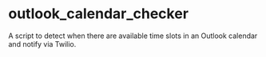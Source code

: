 # outlook_calendar_checker

A script to detect when there are available time slots in an Outlook calendar and notify via Twilio.
